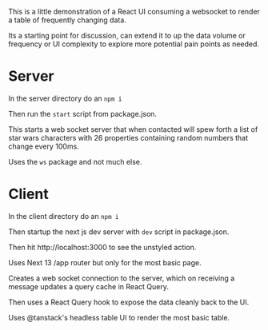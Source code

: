 This is a little demonstration of a React UI consuming a websocket to render a table of frequently changing data.

Its a starting point for discussion, can extend it to up the data volume or frequency or UI complexity to explore more potential pain points as needed.

# Server

In the server directory do an `npm i`

Then run the `start` script from package.json.

This starts a web socket server that when contacted will spew forth a list of star wars characters with 26 properties containing random numbers that change every 100ms.

Uses the `ws` package and not much else.

# Client

In the client directory do an `npm i`

Then startup the next js dev server with `dev` script in package.json.

Then hit http://localhost:3000 to see the unstyled action.

Uses Next 13 /app router but only for the most basic page.

Creates a web socket connection to the server, which on receiving a message updates a query cache in React Query.

Then uses a React Query hook to expose the data cleanly back to the UI.

Uses @tanstack's headless table UI to render the most basic table.